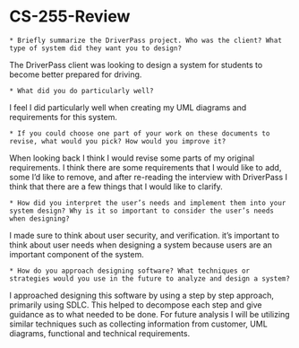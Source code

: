 # CS-255-Review
	* Briefly summarize the DriverPass project. Who was the client? What type of system did they want you to design?
The DriverPass client was looking to design a system for students to become better prepared for driving. 

	* What did you do particularly well?
	
I feel I did particularly well when creating my UML diagrams and requirements for this system.

	* If you could choose one part of your work on these documents to revise, what would you pick? How would you improve it?
	
When looking back I think I would revise some parts of my original requirements. I think there are some requirements that I would like to add, some I’d like to remove, and after re-reading the interview with DriverPass I think that there are a few things that I would like to clarify. 

	* How did you interpret the user’s needs and implement them into your system design? Why is it so important to consider the user’s needs when designing?
	
I made sure to think about user security, and verification. it’s important to think about user needs when designing a system because users are an important component of the system. 

	* How do you approach designing software? What techniques or strategies would you use in the future to analyze and design a system?
	
I approached designing this software by using a step by step approach, primarily using SDLC. This helped to decompose each step and give guidance as to what needed to be done. For future analysis I will be utilizing similar techniques such as collecting information from customer, UML diagrams, functional and technical requirements. 
